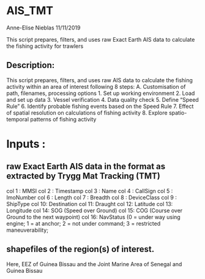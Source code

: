 # AIS_TMT
Anne-Elise Nieblas
11/11/2019

This script prepares, filters, and uses raw Exact Earth AIS data to calculate the fishing activity for trawlers

## Description: 
This script prepares, filters, and uses raw AIS data to calculate the fishing activity within an area of interest following 8 steps:
                A. Customisation of path, filenames, processing options
                1. Set up working environment 
                2. Load and set up data 
                3. Vessel verification
                4. Data quality check
                5. Define “Speed Rule”
                6. Identify probable fishing events based on the Speed Rule
                7. Effect of spatial resolution on calculations of fishing activity
                8. Explore spatio-temporal patterns of fishing activity

# Inputs : 
## raw Exact Earth AIS data in the format as extracted by Trygg Mat Tracking (TMT)
   col 1 : MMSI
   col 2 : Timestamp
   col 3 : Name
   col 4 : CallSign
   col 5 : ImoNumber
   col 6 : Length
   col 7 : Breadth
   col 8 : DeviceClass
   col 9 : ShipType
   col 10: Destination
   col 11: Draught
   col 12: Latitude
   col 13: Longitude
   col 14: SOG (Speed over Ground)
   col 15: COG (Course over Ground to the next waypoint)
   col 16: NavStatus (0 = under way using engine; 1 = at anchor; 2 = not under command; 3 = restricted maneuverability;

## shapefiles of the region(s) of interest. 
Here, EEZ of Guinea Bissau and the Joint Marine Area of Senegal and Guinea Bissau

